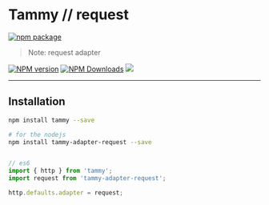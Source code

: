 # Tammy // request

[![npm package](https://nodei.co/npm/tammy-adapter-request.png?downloads=true&downloadRank=true&stars=true)](https://www.npmjs.com/package/tammy-adapter-request)

> Note: request adapter

[![NPM version](https://img.shields.io/npm/v/tammy-adapter-request.svg?style=flat)](https://npmjs.org/package/tammy-adapter-request)
[![NPM Downloads](https://img.shields.io/npm/dm/tammy-adapter-request.svg?style=flat)](https://npmjs.org/package/tammy-adapter-request)
[![](https://data.jsdelivr.com/v1/package/npm/tammy-adapter-request/badge)](https://www.jsdelivr.com/package/npm/tammy-adapter-request)

---

## Installation

```bash
npm install tammy --save

# for the nodejs
npm install tammy-adapter-request --save
```

```javascript

// es6
import { http } from 'tammy';
import request from 'tammy-adapter-request';

http.defaults.adapter = request;

```
